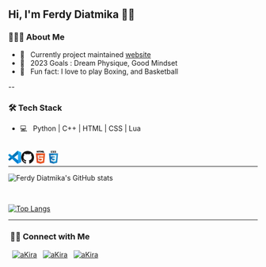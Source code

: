 <h2>Hi, I'm Ferdy Diatmika 🙍👋</h2>

<h3>👨🏻‍💻 About Me </h3>

- 🔭 &nbsp; Currently project maintained [website]
- 👑 &nbsp; 2023 Goals : Dream Physique, Good Mindset
- 🗿 &nbsp; Fun fact: I love to play Boxing, and Basketball

--

### 🛠 Tech Stack

- 💻 &nbsp; Python | C++ | HTML | CSS | Lua
<br>
<img &nbsp; align="left" alt="Visual Studio Code" width="26px" src="https://raw.githubusercontent.com/github/explore/80688e429a7d4ef2fca1e82350fe8e3517d3494d/topics/visual-studio-code/visual-studio-code.png" />
<img &nbsp; align="left" alt="GitHub" width="26px" src="https://raw.githubusercontent.com/github/explore/78df643247d429f6cc873026c0622819ad797942/topics/github/github.png"/>
<img &nbsp; align="left" alt="HTML5" width="26px" src="https://raw.githubusercontent.com/github/explore/80688e429a7d4ef2fca1e82350fe8e3517d3494d/topics/html/html.png" />
<img &nbsp; align="left" alt="CSS3" width="26px" src="https://raw.githubusercontent.com/github/explore/80688e429a7d4ef2fca1e82350fe8e3517d3494d/topics/css/css.png" />

<br />

---

<!-- REAMDE_STATS -->

![Ferdy Diatmika's GitHub stats](https://github-readme-stats.vercel.app/api?username=ferdydiatmika&show_icons=true&theme=tokyonight)

</br> 
  
[![Top Langs](https://github-readme-stats.vercel.app/api/top-langs/?username=ferdydiatmika&layout=compact&text_color=daf7dc&bg_color=151515)](https://github.com/FerdyDiatmika/github-readme-stats)

---

<h3> 🤝🏻 Connect with Me </h3>

&nbsp; <a align="center" href="ferdydiatmika.github.io"><img align="center" alt="aKira" width="50px" src="https://img.icons8.com/plasticine/100/000000/globe.png" /></a>
&nbsp; <a align="center" href="https://instagram.com/ferdydiatmikaa"><img align="center" alt="aKira" width="50px" src="https://img.icons8.com/plasticine/100/000000/instagram-new.png" /></a>
&nbsp; <a align="center" href="https://instagram.com/ferdydiatmikaa"><img align="center" alt="aKira" width="50px" src="https://img.icons8.com/plasticine/100/000000/instagram-new.png" /></a>

<!-- END README -->

[website]: https://ferdydiatmika.github.io
[twitter]: https://twitter.com/ferdydiatmikaa
[youtube]: https://youtube.com/
[instagram]: https://instagram.com/ferdydiatmikaa
